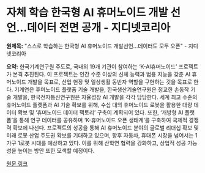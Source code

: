 # 자체 학습 한국형 AI 휴머노이드 개발 선언…데이터 전면 공개 - 지디넷코리아

**원제목:** &quot;스스로 학습하는 한국형 AI 휴머노이드 개발선언…데이터도 모두 오픈&quot; - 지디넷코리아

**요약:** 한국기계연구원 주도로, 국내외 19개 기관이 참여하는 ‘K-AI휴머노이드’ 프로젝트가 본격 추진된다.  이 프로젝트는 인간 수준 이상의 신체 능력과 범용 지능을 갖춘 AI 휴머노이드 개발을 목표로, 산업 현장 및 일상생활 동반자 역할을 구현하는 것을 목표로 한다.  기계연은 휴머노이드 플랫폼 기술 개발을, 한국생산기술연구원은 정교한 손동작 기술 개발을, 한국전자통신연구원은 자율성장 AI 개발을 각각 담당한다.  세계 최고 수준의 휴머노이드 플랫폼과 AI 기술 확보를 위해, 수십 대의 휴머노이드 로봇을 활용한 대량 데이터 확보 및 ‘휴머노이드 데이터 팩토리’ 구축이 계획되어 있다.  또한, ‘개방형 AI 플랫폼’을 통해 연구 데이터를 공유하며 ‘K-휴머노이드 오픈 생태계’를 구축하여 국제적 경쟁력 확보에 나선다.  프로젝트의 성공을 통해 AI 휴머노이드 분야의 글로벌 리더십 확보 및 미래 로봇 산업 주도권 확보를 기대하고 있으며,  향후 자동차, 휴대폰 시장을 넘어서는 1가구 1로봇 시대를 예상하고 있다.  이를 위해 산학연 협력을 강화하고,  상업적 성공 가능성을 높이는 방안 또한 모색할 예정이다.

[원문 링크](https://zdnet.co.kr/view/?no=20250722092412)
